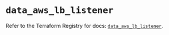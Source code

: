 # `data_aws_lb_listener`

Refer to the Terraform Registry for docs: [`data_aws_lb_listener`](https://registry.terraform.io/providers/hashicorp/aws/6.0.0/docs/data-sources/lb_listener).
